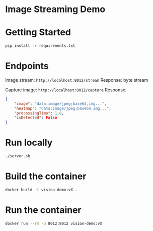 # Image Streaming Demo

# Getting Started

```sh
pip install -r requirements.txt
```

# Endpoints

Image stream: `http://localhost:8012/stream`
Response: byte stream


Capture image: `http://localhost:8012/capture`
Response: 

```json
{
    "image": "data:image/jpeg;base64,img...",
    "heatmap": "data:image/jpeg;base64,img...",
    "processingTime": 1.0,
    "isDetected": False
}
```

# Run locally
```bash
./server.sh
```

# Build the container

```sh
docker build -t vision-demo:vX .
```

# Run the container

```sh
docker run --rm -p 8012:8012 vision-demo:vX
```